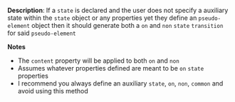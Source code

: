 __Description__: If a `state` is declared and the user does not specify a auxiliary state within the `state` object or any properties yet they define an `pseudo-element` object then it should generate both a `on` and `non` `state` `transition` for said `pseudo-element`

__Notes__

+ The `content` property will be applied to both `on` and `non`
+ Assumes whatever properties defined are meant to be `on` `state` properties
+ I recommend you always define an auxiliary `state`, `on`, `non`, `common` and avoid using this method
